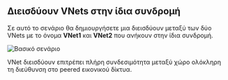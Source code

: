 ## <a name="peering-vnets-in-the-same-subscription"></a>Διεισδύουν VNets στην ίδια συνδρομή

Σε αυτό το σενάριο θα δημιουργήσετε μια διεισδύουν μεταξύ των δύο VNets με το όνομα **VNet1** και **VNet2** που ανήκουν στην ίδια συνδρομή. 

![Βασικό σενάριο](./media/virtual-networks-create-vnetpeering-scenario-basic-include/figure01.PNG)

VNet διεισδύουν επιτρέπει πλήρη συνδεσιμότητα μεταξύ χώρο ολόκληρη τη διεύθυνση στο peered εικονικού δίκτυα.    